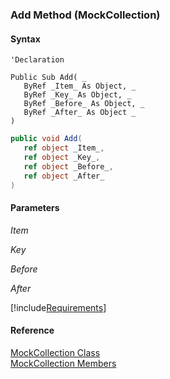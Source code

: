 ﻿### Add Method (MockCollection)

#### Syntax

```vbnet
'Declaration

Public Sub Add( _
   ByRef _Item_ As Object, _
   ByRef _Key_ As Object, _
   ByRef _Before_ As Object, _
   ByRef _After_ As Object _
) 
```

```csharp
public void Add( 
   ref object _Item_,
   ref object _Key_,
   ref object _Before_,
   ref object _After_
)
```

#### Parameters

_Item_

_Key_

_Before_

_After_

[!include[Requirements](../partials/requirements.md)]

#### Reference

[MockCollection Class](FChoice.Foundation.Clarify.Compatibility~FChoice.Foundation.Clarify.Compatibility.MockCollection.md)  
[MockCollection Members](FChoice.Foundation.Clarify.Compatibility~FChoice.Foundation.Clarify.Compatibility.MockCollection_members.md)
